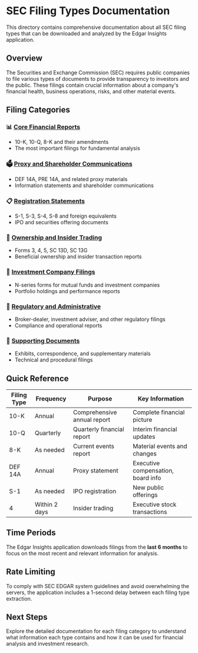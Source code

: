# SEC Filing Types Documentation

This directory contains comprehensive documentation about all SEC filing types that can be downloaded and analyzed by the Edgar Insights application.

## Overview

The Securities and Exchange Commission (SEC) requires public companies to file various types of documents to provide transparency to investors and the public. These filings contain crucial information about a company's financial health, business operations, risks, and other material events.

## Filing Categories

### 📊 [Core Financial Reports](./core-financial-reports.md)
- 10-K, 10-Q, 8-K and their amendments
- The most important filings for fundamental analysis

### 🗳️ [Proxy and Shareholder Communications](./proxy-shareholder.md)
- DEF 14A, PRE 14A, and related proxy materials
- Information statements and shareholder communications

### 📋 [Registration Statements](./registration-statements.md)
- S-1, S-3, S-4, S-8 and foreign equivalents
- IPO and securities offering documents

### 👥 [Ownership and Insider Trading](./ownership-insider.md)
- Forms 3, 4, 5, SC 13D, SC 13G
- Beneficial ownership and insider transaction reports

### 🏦 [Investment Company Filings](./investment-company.md)
- N-series forms for mutual funds and investment companies
- Portfolio holdings and performance reports

### 🔧 [Regulatory and Administrative](./regulatory-administrative.md)
- Broker-dealer, investment adviser, and other regulatory filings
- Compliance and operational reports

### 📄 [Supporting Documents](./supporting-documents.md)
- Exhibits, correspondence, and supplementary materials
- Technical and procedural filings

## Quick Reference

| Filing Type | Frequency | Purpose | Key Information |
|-------------|-----------|---------|----------------|
| 10-K | Annual | Comprehensive annual report | Complete financial picture |
| 10-Q | Quarterly | Quarterly financial report | Interim financial updates |
| 8-K | As needed | Current events report | Material events and changes |
| DEF 14A | Annual | Proxy statement | Executive compensation, board info |
| S-1 | As needed | IPO registration | New public offerings |
| 4 | Within 2 days | Insider trading | Executive stock transactions |

## Time Periods

The Edgar Insights application downloads filings from the **last 6 months** to focus on the most recent and relevant information for analysis.

## Rate Limiting

To comply with SEC EDGAR system guidelines and avoid overwhelming the servers, the application includes a 1-second delay between each filing type extraction.

## Next Steps

Explore the detailed documentation for each filing category to understand what information each type contains and how it can be used for financial analysis and investment research.